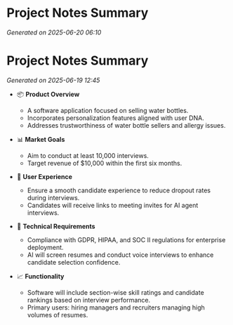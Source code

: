 # Project Notes Summary

*Generated on 2025-06-20 06:10*

# Project Notes Summary

*Generated on 2025-06-19 12:45*

- 📦 **Product Overview**
  - A software application focused on selling water bottles.
  - Incorporates personalization features aligned with user DNA.
  - Addresses trustworthiness of water bottle sellers and allergy issues.

- 📊 **Market Goals**
  - Aim to conduct at least 10,000 interviews.
  - Target revenue of $10,000 within the first six months.

- 👥 **User Experience**
  - Ensure a smooth candidate experience to reduce dropout rates during interviews.
  - Candidates will receive links to meeting invites for AI agent interviews.

- 🧩 **Technical Requirements**
  - Compliance with GDPR, HIPAA, and SOC II regulations for enterprise deployment.
  - AI will screen resumes and conduct voice interviews to enhance candidate selection confidence.

- 📈 **Functionality**
  - Software will include section-wise skill ratings and candidate rankings based on interview performance.
  - Primary users: hiring managers and recruiters managing high volumes of resumes.